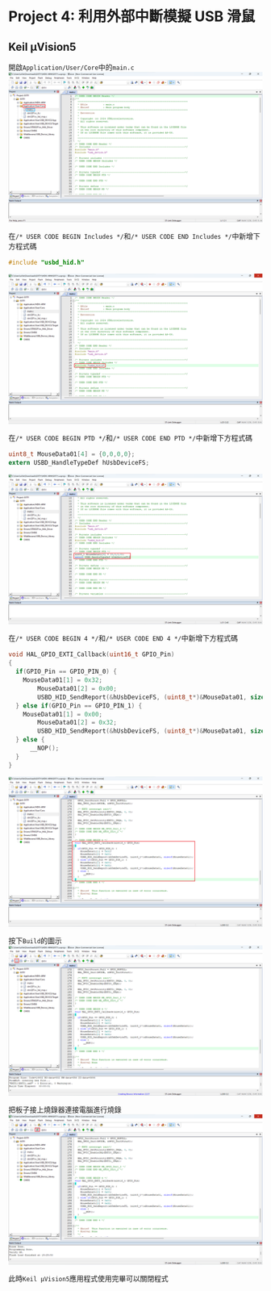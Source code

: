 # Project 4: 利用外部中斷模擬 USB 滑鼠  
## Keil µVision5  
開啟`Application/User/Core`中的`main.c`  
![1.png](pictures/1.png "1.png")
  
在`/* USER CODE BEGIN Includes */`和`/* USER CODE END Includes */`中新增下方程式碼  
```c
#include "usbd_hid.h"
```
![2.png](pictures/2.png "2.png")
  
在`/* USER CODE BEGIN PTD */`和`/* USER CODE END PTD */`中新增下方程式碼  
```c
uint8_t MouseData01[4] = {0,0,0,0};
extern USBD_HandleTypeDef hUsbDeviceFS;
```
![3.png](pictures/3.png "3.png")
  
在`/* USER CODE BEGIN 4 */`和`/* USER CODE END 4 */`中新增下方程式碼
```c
void HAL_GPIO_EXTI_Callback(uint16_t GPIO_Pin)
{
  if(GPIO_Pin == GPIO_PIN_0) {
    MouseData01[1] = 0x32;
		MouseData01[2] = 0x00;
		USBD_HID_SendReport(&hUsbDeviceFS, (uint8_t*)&MouseData01, sizeof(MouseData01));
  } else if(GPIO_Pin == GPIO_PIN_1) {
    MouseData01[1] = 0x00;
		MouseData01[2] = 0x32;
		USBD_HID_SendReport(&hUsbDeviceFS, (uint8_t*)&MouseData01, sizeof(MouseData01));
  } else {
      __NOP();
  }
}
```
![4.png](pictures/4.png "4.png")
  
按下`Build`的圖示  
![5.png](pictures/5.png "5.png")
  
把板子接上燒錄器連接電腦進行燒錄  
![6.png](pictures/6.png "6.png")
  
此時`Keil µVision5`應用程式使用完畢可以關閉程式  